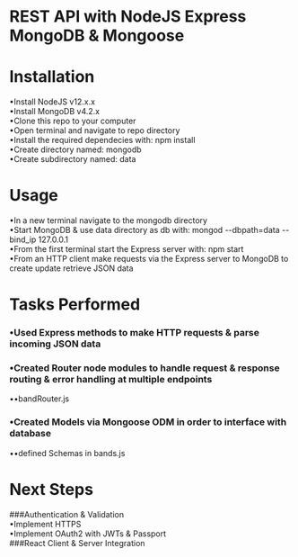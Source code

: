 # REST API with NodeJS Express MongoDB & Mongoose

# Installation   
•Install NodeJS v12.x.x  
•Install MongoDB v4.2.x  
•Clone this repo to your computer    
•Open terminal and navigate to repo directory    
•Install the required dependecies with: npm install  
•Create directory named: mongodb  
•Create subdirectory named: data  

# Usage   
•In a new terminal navigate to the mongodb directory    
•Start MongoDB & use data directory as db with: mongod --dbpath=data --bind_ip 127.0.0.1      
•From the first terminal start the Express server with: npm start    
•From an HTTP client make requests via the Express server to MongoDB to create update retrieve JSON data    

# Tasks Performed  
### •Used Express methods to make HTTP requests & parse incoming JSON data  
### •Created Router node modules to handle request & response routing & error handling at multiple endpoints  
••bandRouter.js  
### •Created Models via Mongoose ODM in order to interface with database   
••defined Schemas in bands.js  

# Next Steps  
###Authentication & Validation   
•Implement HTTPS  
•Implement OAuth2 with JWTs & Passport  
###React Client & Server Integration
